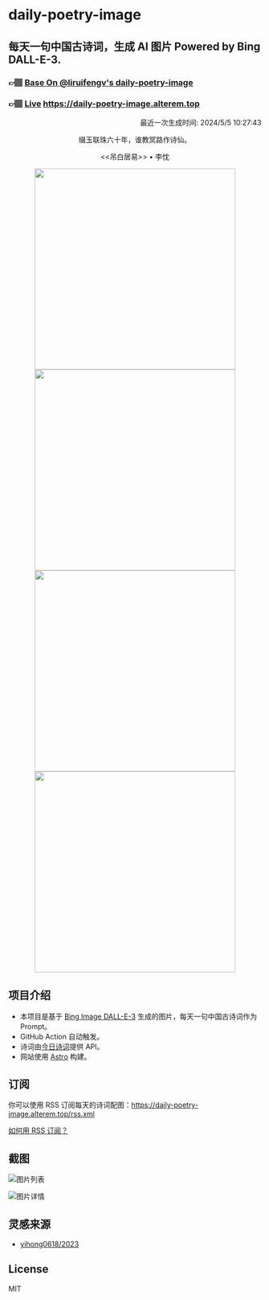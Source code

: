 
# daily-poetry-image

## 每天一句中国古诗词，生成 AI 图片 Powered by Bing DALL-E-3.

### 👉🏽 [Base On @liruifengv's daily-poetry-image](https://github.com/liruifengv/daily-poetry-image)

### 👉🏽 [Live](https://daily-poetry-image.alterem.top/) https://daily-poetry-image.alterem.top

<p align="right">
  最近一次生成时间: 2024/5/5 10:27:43
</p>
<p align="center">
缀玉联珠六十年，谁教冥路作诗仙。
</p>
<p align="center">
<<吊白居易>> • 李忱
</p>
<p align="center">
<img src="https://tse3.mm.bing.net/th/id/OIG2.PUYT2Gz3WTPASdxRnCz5" height="400" width="400" />
<img src="https://tse3.mm.bing.net/th/id/OIG2.8rK1VBSA4dxRwusPpGQ." height="400" width="400" />
<img src="https://tse1.mm.bing.net/th/id/OIG2.yDv0OjEBazVnpW4SK.eK" height="400" width="400" />
<img src="https://tse2.mm.bing.net/th/id/OIG2.rpm4JgXTiCa10mmWuA10" height="400" width="400" />
</p>

## 项目介绍

-   本项目是基于 [Bing Image DALL-E-3](https://www.bing.com/images/create) 生成的图片，每天一句中国古诗词作为 Prompt。
-   GitHub Action 自动触发。
-   诗词由[今日诗词](https://www.jinrishici.com/)提供 API。
-   网站使用 [Astro](https://astro.build) 构建。

## 订阅

你可以使用 RSS 订阅每天的诗词配图：https://daily-poetry-image.alterem.top/rss.xml

[如何用 RSS 订阅？](https://zhuanlan.zhihu.com/p/55026716)

## 截图

![图片列表](./screenshots/Snipaste_2023-12-28_21-00-26.png)

![图片详情](./screenshots/Snipaste_2023-12-28_21-00-53.png)

## 灵感来源

-   [yihong0618/2023](https://github.com/yihong0618/2023)

## License

MIT
